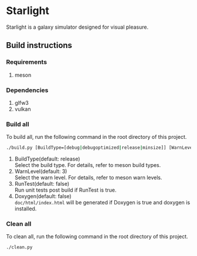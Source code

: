 # Starlight
Starlight is a galaxy simulator designed for visual pleasure.

## Build instructions
### Requirements
1. meson

### Dependencies
1. glfw3
1. vulkan

### Build all
To build all, run the following command in the root directory of this project.
```bash
./build.py [BuildType=[debug|debugoptimized|release|minsize]] [WarnLevel=[0|1|2|3]] [RunTest=[true|false]] [Doxygen=[true|false]]
```
1. BuildType(default: release)  
Select the build type. For details, refer to meson build types.
1. WarnLevel(default: 3)  
Select the warn level. For details, refer to meson warn levels.
1. RunTest(default: false)  
Run unit tests post build if RunTest is true.
1. Doxygen(default: false)  
`doc/html/index.html` will be generated if Doxygen is true and doxygen is installed.

### Clean all
To clean all, run the following command in the root directory of this project.
```bash
./clean.py
```
